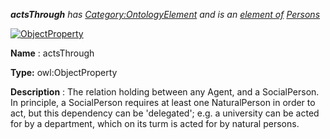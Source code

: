 ___actsThrough__ 
 has
 [Category:OntologyElement](../../Category/OntologyElement "Category:OntologyElement") 
 and is an
 [element of](../../Property/ElementOf "Property:ElementOf") 
[Persons](../../Submissions/Persons "Submissions:Persons")_




  





[![ObjectProperty](../../images/thumb/c/c3/ObjectProperty.gif/45px-ObjectProperty.gif)](../../Image/ObjectProperty.gif "ObjectProperty")


__Name__ 
 : actsThrough
 



__Type:__ 
 owl:ObjectProperty
 



__Description__ 
 : The relation holding between any Agent, and a SocialPerson. In principle, a SocialPerson requires at least one NaturalPerson in order to act, but this dependency can be 'delegated'; e.g. a university can be acted for by a department, which on its turm is acted for by natural persons.